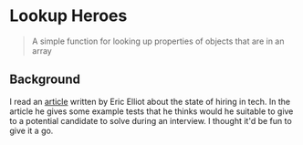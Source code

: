 # Lookup Heroes #
> A simple function for looking up properties of objects that are in an array

## Background ##

I read an [article](https://goo.gl/4J38Qv) written by Eric Elliot
about the state of hiring in tech. In the article he gives some
example tests that he thinks would he suitable to give to a potential
candidate to solve during an interview. I thought it'd be fun to give
it a go.
